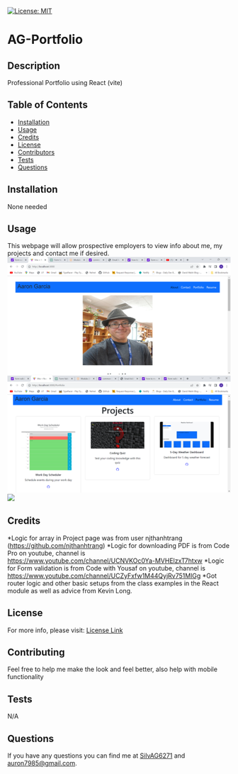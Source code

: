 
  [![License: MIT](https://img.shields.io/badge/License-MIT-yellow.svg)](https://opensource.org/licenses/MIT)

# AG-Portfolio


## Description
Professional Portfolio using React (vite)

## Table of Contents
- [Installation](#Installation)
- [Usage](#Usage)
- [Credits](#Credits)
- [License](#License)
- [Contributors](#Contributing)
- [Tests](#Tests)
- [Questions](#Questions)

## Installation
None needed
  
## Usage 
This webpage will allow prospective employers to view info about me, my projects and contact me if desired.
![image of About Me page with picture of a hispanic man](media/AboutMeReact.png)
![image of js file used to set up Product model](media/ProjectsReact.png)
![](media/ReactPortfolio.gif)




## Credits 
*Logic for array in Project page was from user njthanhtrang (https://github.com/njthanhtrang)
*Logic for downloading PDF is from Code Pro on youtube, channel is https://www.youtube.com/channel/UCNVKOc0Ya-MVHElzxT7htxw
*Logic for Form validation is from Code with Yousaf on youtube, channel is https://www.youtube.com/channel/UCZyFxfw1M44QyjRv751MlGg
*Got router logic and other basic setups from the class examples in the React module as well as advice from Kevin Long.


## License 
For more info, please visit: [License Link](https://opensource.org/licenses/MIT)


## Contributing
Feel free to help me make the look and feel better, also help with mobile functionality

## Tests 
N/A

## Questions 
If you have any questions you can find me at [SilvAG6271](https://github.com/SilvAG6271) and <a href="mailto:auron7985@gmail.com">auron7985@gmail.com</a>.
